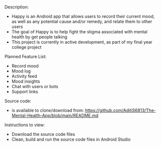 Description:
- Happy is an Android app that allows users to record their current mood, as well as any potential cause and/or remedy, and relate them to other users
- The goal of Happy is to help fight the stigma associated with mental health by get people talking
- This project is currently in active development, as part of my final year college project

Planned Feature List:
- Record mood
- Mood log
- Activity feed
- Mood insights
- Chat with users or bots
- Support links

Source code:
- is available to clone/download from: https://github.com/AditiS6813/The-Mental-Health-App/blob/main/README.md

Instructions to view:
- Download the source code files
- Clean, build and run the source code files in Android Studio
